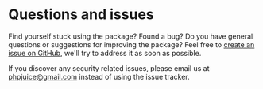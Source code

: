 # Questions and issues

Find yourself stuck using the package? Found a bug? Do you have general questions or suggestions for improving the package? Feel free to [create an issue on GitHub](https://github.com/phpjuice/paypal-checkout-sdk/issues), we'll try to address it as soon as possible.

If you discover any security related issues, please email us at phpjuice@gmail.com instead of using the issue tracker.
